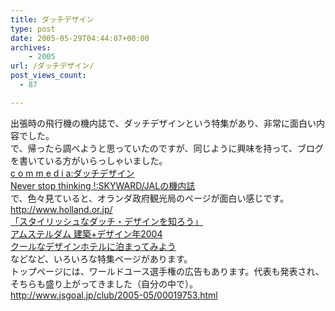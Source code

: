 ```yaml
---
title: ダッチデザイン
type: post
date: 2005-05-29T04:44:07+00:00
archives:
    - 2005
url: /ダッチデザイン/
post_views_count:
  - 87

---
```

出張時の飛行機の機内誌で、ダッチデザインという特集があり、非常に面白い内容でした。  
で、帰ったら調べようと思っていたのですが、同じように興味を持って、ブログを書いている方がいらっしゃいました。  
[c o m m e d i a:ダッチデザイン][1]  
[Never stop thinking !:SKYWARD/JALの機内誌][2]  
で、色々見ていると、オランダ政府観光局のページが面白い感じです。  
<http://www.holland.or.jp/>  
[「スタイリッシュなダッチ・デザインを知ろう」][3]  
[アムステルダム 建築+デザイン年2004][4]  
[クールなデザインホテルに泊まってみよう][5]  
などなど、いろいろな特集ページがあります。  
トップページには、ワールドユース選手権の広告もあります。代表も発表され、そちらも盛り上がってきました（自分の中で）。  
<http://www.jsgoal.jp/club/2005-05/00019753.html>

 [1]: http://blog.livedoor.jp/tmyahaba/archives/21711203.html
 [2]: http://hellyhansen.air-nifty.com/weblog/2005/05/skywardjal_1f9a.html
 [3]: http://www.holland.or.jp/nbt/holland_feature_articles_2002.10.htm
 [4]: http://www.holland.or.jp/nbt/holland_feature_articles_2004.05.htm
 [5]: http://www.holland.or.jp/nbt/holland_feature_articles_2005.01.htm